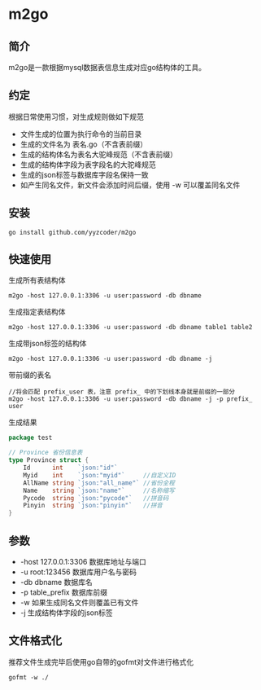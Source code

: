 m2go
===============

## 简介
m2go是一款根据mysql数据表信息生成对应go结构体的工具。

## 约定
根据日常使用习惯，对生成规则做如下规范
* 文件生成的位置为执行命令的当前目录
* 生成的文件名为 表名.go（不含表前缀）
* 生成的结构体名为表名大驼峰规范（不含表前缀）
* 生成的结构体字段为表字段名的大驼峰规范
* 生成的json标签与数据库字段名保持一致
* 如产生同名文件，新文件会添加时间后缀，使用 -w 可以覆盖同名文件

## 安装

~~~
go install github.com/yyzcoder/m2go
~~~

## 快速使用

生成所有表结构体

~~~
m2go -host 127.0.0.1:3306 -u user:password -db dbname
~~~

生成指定表结构体

~~~
m2go -host 127.0.0.1:3306 -u user:password -db dbname table1 table2
~~~

生成带json标签的结构体
~~~
m2go -host 127.0.0.1:3306 -u user:password -db dbname -j
~~~

带前缀的表名
~~~
//将会匹配 prefix_user 表，注意 prefix_ 中的下划线本身就是前缀的一部分
m2go -host 127.0.0.1:3306 -u user:password -db dbname -j -p prefix_ user
~~~

生成结果
```go
package test

// Province 省份信息表
type Province struct {
	Id      int    `json:"id"`
	Myid    int    `json:"myid"`     //自定义ID
	AllName string `json:"all_name"` //省份全程
	Name    string `json:"name"`     //名称缩写
	Pycode  string `json:"pycode"`   //拼音码
	Pinyin  string `json:"pinyin"`   //拼音
}
```

## 参数

* -host 127.0.0.1:3306 数据库地址与端口
* -u root:123456 数据库用户名与密码
* -db dbname 数据库名
* -p table_prefix 数据库前缀
* -w 如果生成同名文件则覆盖已有文件
* -j 生成结构体字段的json标签

## 文件格式化
推荐文件生成完毕后使用go自带的gofmt对文件进行格式化
~~~
gofmt -w ./
~~~